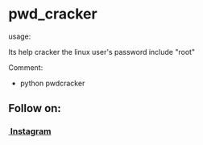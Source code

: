 # pwd_cracker
usage:

Its help cracker the linux user's password include "root"

Comment:
* python pwdcracker

<h2>Follow on:</h2>
<h3><a href="https://www.instagram.com/jutrmraja/">&nbsp;Instagram</a></h3>
